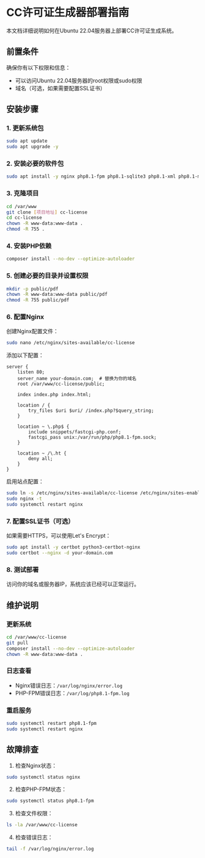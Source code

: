 # CC许可证生成器部署指南

本文档详细说明如何在Ubuntu 22.04服务器上部署CC许可证生成系统。

## 前置条件

确保你有以下权限和信息：
- 可以访问Ubuntu 22.04服务器的root权限或sudo权限
- 域名（可选，如果需要配置SSL证书）

## 安装步骤

### 1. 更新系统包

```bash
sudo apt update
sudo apt upgrade -y
```

### 2. 安装必要的软件包

```bash
sudo apt install -y nginx php8.1-fpm php8.1-sqlite3 php8.1-xml php8.1-mbstring composer git unzip
```

### 3. 克隆项目

```bash
cd /var/www
git clone [项目地址] cc-license
cd cc-license
chown -R www-data:www-data .
chmod -R 755 .
```

### 4. 安装PHP依赖

```bash
composer install --no-dev --optimize-autoloader
```

### 5. 创建必要的目录并设置权限

```bash
mkdir -p public/pdf
chown -R www-data:www-data public/pdf
chmod -R 755 public/pdf
```

### 6. 配置Nginx

创建Nginx配置文件：

```bash
sudo nano /etc/nginx/sites-available/cc-license
```

添加以下配置：

```nginx
server {
    listen 80;
    server_name your-domain.com;  # 替换为你的域名
    root /var/www/cc-license/public;

    index index.php index.html;

    location / {
        try_files $uri $uri/ /index.php?$query_string;
    }

    location ~ \.php$ {
        include snippets/fastcgi-php.conf;
        fastcgi_pass unix:/var/run/php/php8.1-fpm.sock;
    }

    location ~ /\.ht {
        deny all;
    }
}
```

启用站点配置：

```bash
sudo ln -s /etc/nginx/sites-available/cc-license /etc/nginx/sites-enabled/
sudo nginx -t
sudo systemctl restart nginx
```

### 7. 配置SSL证书（可选）

如果需要HTTPS，可以使用Let's Encrypt：

```bash
sudo apt install -y certbot python3-certbot-nginx
sudo certbot --nginx -d your-domain.com
```

### 8. 测试部署

访问你的域名或服务器IP，系统应该已经可以正常运行。

## 维护说明

### 更新系统

```bash
cd /var/www/cc-license
git pull
composer install --no-dev --optimize-autoloader
chown -R www-data:www-data .
```

### 日志查看

- Nginx错误日志：`/var/log/nginx/error.log`
- PHP-FPM错误日志：`/var/log/php8.1-fpm.log`

### 重启服务

```bash
sudo systemctl restart php8.1-fpm
sudo systemctl restart nginx
```

## 故障排查

1. 检查Nginx状态：
```bash
sudo systemctl status nginx
```

2. 检查PHP-FPM状态：
```bash
sudo systemctl status php8.1-fpm
```

3. 检查文件权限：
```bash
ls -la /var/www/cc-license
```

4. 检查错误日志：
```bash
tail -f /var/log/nginx/error.log
```